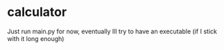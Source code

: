 # calculator

Just run main.py for now, eventually Ill try to have an executable (if I stick with it long enough)
